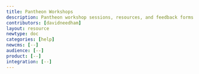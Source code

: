```yaml
---
title: Pantheon Workshops
description: Pantheon workshop sessions, resources, and feedback forms.
contributors: [davidneedham]
layout: resource
newtype: doc
categories: [help]
newcms: [--]
audience: [--]
product: [--]
integration: [--]
---
```


<ResourceSelector />